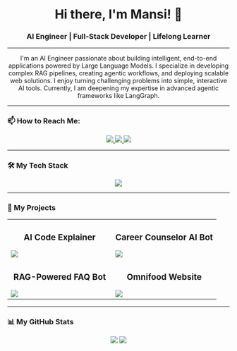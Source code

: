 <div align="center">
  <h1>Hi there, I'm Mansi! 👋</h1>
  <h3>AI Engineer | Full-Stack Developer | Lifelong Learner</h3>
</div>

---

<p align="center">
I'm an AI Engineer passionate about building intelligent, end-to-end applications powered by Large Language Models. I specialize in developing complex RAG pipelines, creating agentic workflows, and deploying scalable web solutions. I enjoy turning challenging problems into simple, interactive AI tools. Currently, I am deepening my expertise in advanced agentic frameworks like LangGraph.
</p>

---

### 📫 How to Reach Me:
<p align="center">
  <a href="mailto:your-email@example.com">
    <img src="https://img.shields.io/badge/Gmail-D14836?style=for-the-badge&logo=gmail&logoColor=white" />
  </a>
  <a href="https://your-portfolio-website.com">
    <img src="https://img.shields.io/badge/Portfolio-255E63?style=for-the-badge&logo=hugo&logoColor=white" />
  </a>
  <a href="https://www.linkedin.com/in/your-linkedin-profile/">
    <img src="https://img.shields.io/badge/LinkedIn-0077B5?style=for-the-badge&logo=linkedin&logoColor=white" />
  </a>
</p>

---

### 🛠️ My Tech Stack
<p align="center">
  <img src="https://skillicons.dev/icons?i=python,flask,fastapi,langchain,docker,gcp,git,html,css,js&theme=dark" />
</p>

---

### 🚀 My Projects
<div align="center">
  <table>
    <tr>
      <td width="50%" valign="top">
        <h3 align="center">AI Code Explainer</h3>
        <a href="https://github.com/mansijaysingh/ai-code-explainer-tool" target="_blank">
          <img src="https://github-readme-stats.vercel.app/api/pin/?username=mansijaysingh&repo=ai-code-explainer-tool&theme=dark&border_color=2e3440&title_color=88c0d0&text_color=d8dee9&icon_color=88c0d0" />
        </a>
      </td>
      <td width="50%" valign="top">
        <h3 align="center">Career Counselor AI Bot</h3>
        <a href="[LINK_TO_YOUR_CAREER_BOT_REPO]" target="_blank">
          <img src="https://github-readme-stats.vercel.app/api/pin/?username=mansijaysingh&repo=your-career-bot-repo-name&theme=dark&border_color=2e3440&title_color=88c0d0&text_color=d8dee9&icon_color=88c0d0" />
        </a>
      </td>
    </tr>
    <tr>
      <td width="50%" valign="top">
        <h3 align="center">RAG-Powered FAQ Bot</h3>
        <a href="[LINK_TO_YOUR_FAQ_BOT_REPO]" target="_blank">
          <img src="https://github-readme-stats.vercel.app/api/pin/?username=mansijaysingh&repo=your-faq-bot-repo-name&theme=dark&border_color=2e3440&title_color=88c0d0&text_color=d8dee9&icon_color=88c0d0" />
        </a>
      </td>
       <td width="50%" valign="top">
        <h3 align="center">Omnifood Website</h3>
        <a href="[LINK_TO_YOUR_OMNIFOOD_REPO]" target="_blank">
          <img src="https://github-readme-stats.vercel.app/api/pin/?username=mansijaysingh&repo=your-omnifood-repo-name&theme=dark&border_color=2e3440&title_color=88c0d0&text_color=d8dee9&icon_color=88c0d0" />
        </a>
      </td>
    </tr>
  </table>
</div>

---

### 📊 My GitHub Stats
<p align="center">
  <img src="https://github-readme-stats.vercel.app/api?username=mansijaysingh&show_icons=true&theme=dark&border_color=2e3440&title_color=88c0d0&text_color=d8dee9&icon_color=88c0d0" />
  <img src="https://github-readme-stats.vercel.app/api/top-langs/?username=mansijaysingh&layout=compact&theme=dark&border_color=2e3440&title_color=88c0d0&text_color=d8dee9" />
</p>
